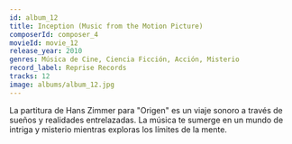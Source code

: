 ```yaml
---
id: album_12
title: Inception (Music from the Motion Picture)
composerId: composer_4
movieId: movie_12
release_year: 2010
genres: Música de Cine, Ciencia Ficción, Acción, Misterio
record_label: Reprise Records
tracks: 12
image: albums/album_12.jpg
---
```


La partitura de Hans Zimmer para "Origen" es un viaje sonoro a través de sueños y realidades entrelazadas. La música te sumerge en un mundo de intriga y misterio mientras exploras los límites de la mente.
